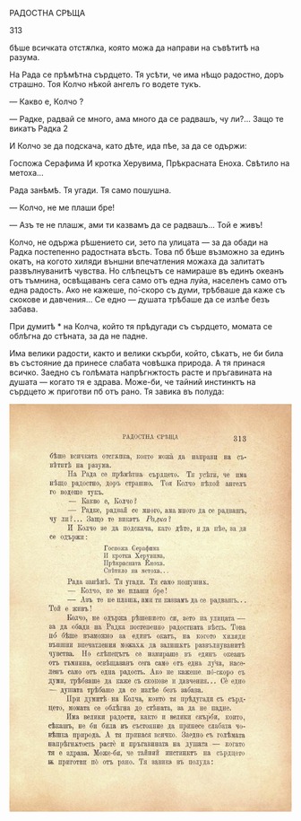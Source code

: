 ﻿РАДОСТНА СРѢЩА

313

бѣше всичката отстѫпка, която можа да направи на съвѣтитѣ на разума.

На Рада се прѣмѣтна сърдцето. Тя усѣти, че има нѣщо радостно, доръ страшно. Тоя Колчо нѣкой ангелъ го водете тукъ.

— Какво е, Колчо ?

— Радке, радвай се много, ама много да се радвашъ, чу ли?... Защо те викатъ Радка 2

И Колчо зе да подскача, като дѣте, ида пѣе, за да се одържи:

Госпожа Серафима И кротка Херувима, Прѣкрасната Еноха. Свѣтило на метоха...

Рада занѣмѣ. Тя угади. Тя само пошушна.

— Колчо, не ме плаши бре!

— Азъ те не плашж, ами ти казвамъ да се радвашъ... Той е живъ!

Колчо, не одържа рѣшението си, зето па улицата — за да обади на Радка постепенно радостната вѣсть. Това пб бѣше възможно за единъ окатъ, на когото хиляди външни впечатления можаха да залитатъ развълнуванитѣ чувства. Но слѣпецътъ се намираше въ единъ океанъ отъ тъмнина, освѣщаванъ сега само отъ една луѝа, населенъ само отъ една радость. Ако не кажеше, по́-скоро съ думи, трѣбваше да каже съ скокове и давчения... Се едно — душата трѣбаше да се излѣе безъ забава.

При думитѣ * на Колча, който тя прѣдугади съ сърдцето, момата се облѣгна до стѣната, за да не падне.

Има велики радости, както и велики скърби, който, сѣкатъ, не би била въ състояние да принесе слабата човѣшка природа. А тя принася всичко. Заедно съ голѣмата напрѣгнжтость расте и пръгавината на душата — когато тя е здрава. Може-би, че тайний инстинктъ на сърдцето ж приготви пб отъ рано. Тя завика въ полуда:

![original](images/352.jpg)

